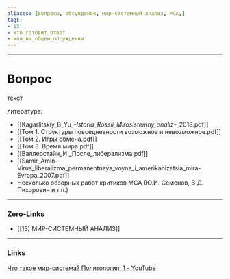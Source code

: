 ```yaml
---
aliases: [вопросы, обсуждения, мир-системный анализ, МСА,]
tags:
- 13
- кто_готовит_ответ
- или_на_общем_обсуждении
---
```

---
# Вопрос
текст

литература:
- [[Kagarlitskiy_B_Yu_-_Istoria_Rossii_Mirosistemny_analiz_-_2018.pdf]]
- [[Том 1. Структуры повседневности возможное и невозможное.pdf]]
- [[Том 2. Игры обмена.pdf]] 
- [[Том 3. Время мира.pdf]]
- [[Валлерстайн_И._После_либерализма.pdf]]
- [[Samir_Amin-Virus_liberalizma_permanentnaya_voyna_i_amerikanizatsia_mira-Evropa_2007.pdf]]
- Несколько обзорных работ критиков МСА (Ю.И. Семенов, В.Д. Пихорович и т.п.)

---
### Zero-Links
-  [[13) МИР-СИСТЕМНЫЙ АНАЛИЗ]]

---
### Links

[Что такое мир-система? Политология: 1 - YouTube](https://www.youtube.com/watch?v=Nr25dfcw98Q)

